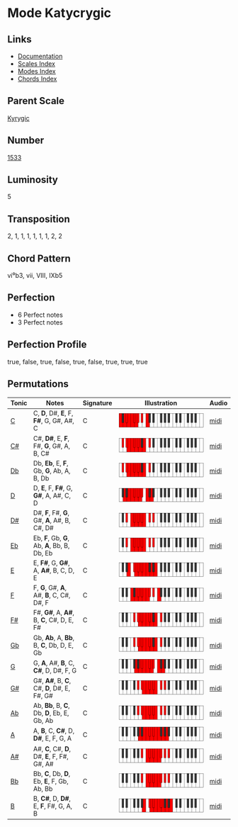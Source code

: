 # Mode Katycrygic

## Links

- [Documentation](README.md)
- [Scales Index](Scales.md)
- [Modes Index](Modes.md)
- [Chords Index](Chords.md)

## Parent Scale

[Kyrygic](ScaleKyrygic.md)

## Number

[1533](https://ianring.com/musictheory/scales/1533)

## Luminosity

5

## Transposition

2, 1, 1, 1, 1, 1, 1, 2, 2

## Chord Pattern

vi⁰b3, vii, VIII, IXb5

## Perfection

- 6 Perfect notes
- 3 Perfect notes

## Perfection Profile

true, false, true, false, true, false, true, true, true

## Permutations

| Tonic | Notes | Signature | Illustration | Audio |
|-------|-------|-----------|--------------|-------|
| [C](ModeCNaturalKatycrygic.md) | C, **D**, D#, **E**, F, **F#**, G, G#, A#, C | C | ![CNaturalKatycrygic](ModeCNaturalKatycrygic.png) | [midi](https://github.com/edipermadi/music/blob/main/docs/ModeCNaturalKatycrygic.mid?raw=true) |
| [C#](ModeCSharpKatycrygic.md) | C#, **D#**, E, **F**, F#, **G**, G#, A, B, C# | C | ![CSharpKatycrygic](ModeCSharpKatycrygic.png) | [midi](https://github.com/edipermadi/music/blob/main/docs/ModeCSharpKatycrygic.mid?raw=true) |
| [Db](ModeDFlatKatycrygic.md) | Db, **Eb**, E, **F**, Gb, **G**, Ab, A, B, Db | C | ![DFlatKatycrygic](ModeDFlatKatycrygic.png) | [midi](https://github.com/edipermadi/music/blob/main/docs/ModeDFlatKatycrygic.mid?raw=true) |
| [D](ModeDNaturalKatycrygic.md) | D, **E**, F, **F#**, G, **G#**, A, A#, C, D | C | ![DNaturalKatycrygic](ModeDNaturalKatycrygic.png) | [midi](https://github.com/edipermadi/music/blob/main/docs/ModeDNaturalKatycrygic.mid?raw=true) |
| [D#](ModeDSharpKatycrygic.md) | D#, **F**, F#, **G**, G#, **A**, A#, B, C#, D# | C | ![DSharpKatycrygic](ModeDSharpKatycrygic.png) | [midi](https://github.com/edipermadi/music/blob/main/docs/ModeDSharpKatycrygic.mid?raw=true) |
| [Eb](ModeEFlatKatycrygic.md) | Eb, **F**, Gb, **G**, Ab, **A**, Bb, B, Db, Eb | C | ![EFlatKatycrygic](ModeEFlatKatycrygic.png) | [midi](https://github.com/edipermadi/music/blob/main/docs/ModeEFlatKatycrygic.mid?raw=true) |
| [E](ModeENaturalKatycrygic.md) | E, **F#**, G, **G#**, A, **A#**, B, C, D, E | C | ![ENaturalKatycrygic](ModeENaturalKatycrygic.png) | [midi](https://github.com/edipermadi/music/blob/main/docs/ModeENaturalKatycrygic.mid?raw=true) |
| [F](ModeFNaturalKatycrygic.md) | F, **G**, G#, **A**, A#, **B**, C, C#, D#, F | C | ![FNaturalKatycrygic](ModeFNaturalKatycrygic.png) | [midi](https://github.com/edipermadi/music/blob/main/docs/ModeFNaturalKatycrygic.mid?raw=true) |
| [F#](ModeFSharpKatycrygic.md) | F#, **G#**, A, **A#**, B, **C**, C#, D, E, F# | C | ![FSharpKatycrygic](ModeFSharpKatycrygic.png) | [midi](https://github.com/edipermadi/music/blob/main/docs/ModeFSharpKatycrygic.mid?raw=true) |
| [Gb](ModeGFlatKatycrygic.md) | Gb, **Ab**, A, **Bb**, B, **C**, Db, D, E, Gb | C | ![GFlatKatycrygic](ModeGFlatKatycrygic.png) | [midi](https://github.com/edipermadi/music/blob/main/docs/ModeGFlatKatycrygic.mid?raw=true) |
| [G](ModeGNaturalKatycrygic.md) | G, **A**, A#, **B**, C, **C#**, D, D#, F, G | C | ![GNaturalKatycrygic](ModeGNaturalKatycrygic.png) | [midi](https://github.com/edipermadi/music/blob/main/docs/ModeGNaturalKatycrygic.mid?raw=true) |
| [G#](ModeGSharpKatycrygic.md) | G#, **A#**, B, **C**, C#, **D**, D#, E, F#, G# | C | ![GSharpKatycrygic](ModeGSharpKatycrygic.png) | [midi](https://github.com/edipermadi/music/blob/main/docs/ModeGSharpKatycrygic.mid?raw=true) |
| [Ab](ModeAFlatKatycrygic.md) | Ab, **Bb**, B, **C**, Db, **D**, Eb, E, Gb, Ab | C | ![AFlatKatycrygic](ModeAFlatKatycrygic.png) | [midi](https://github.com/edipermadi/music/blob/main/docs/ModeAFlatKatycrygic.mid?raw=true) |
| [A](ModeANaturalKatycrygic.md) | A, **B**, C, **C#**, D, **D#**, E, F, G, A | C | ![ANaturalKatycrygic](ModeANaturalKatycrygic.png) | [midi](https://github.com/edipermadi/music/blob/main/docs/ModeANaturalKatycrygic.mid?raw=true) |
| [A#](ModeASharpKatycrygic.md) | A#, **C**, C#, **D**, D#, **E**, F, F#, G#, A# | C | ![ASharpKatycrygic](ModeASharpKatycrygic.png) | [midi](https://github.com/edipermadi/music/blob/main/docs/ModeASharpKatycrygic.mid?raw=true) |
| [Bb](ModeBFlatKatycrygic.md) | Bb, **C**, Db, **D**, Eb, **E**, F, Gb, Ab, Bb | C | ![BFlatKatycrygic](ModeBFlatKatycrygic.png) | [midi](https://github.com/edipermadi/music/blob/main/docs/ModeBFlatKatycrygic.mid?raw=true) |
| [B](ModeBNaturalKatycrygic.md) | B, **C#**, D, **D#**, E, **F**, F#, G, A, B | C | ![BNaturalKatycrygic](ModeBNaturalKatycrygic.png) | [midi](https://github.com/edipermadi/music/blob/main/docs/ModeBNaturalKatycrygic.mid?raw=true) |
